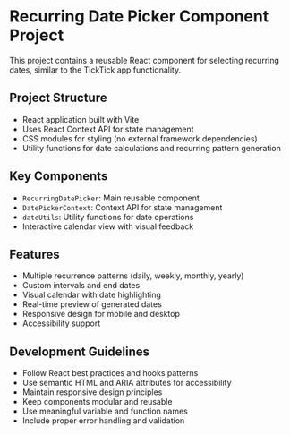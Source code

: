 <!-- Use this file to provide workspace-specific custom instructions to Copilot. For more details, visit https://code.visualstudio.com/docs/copilot/copilot-customization#_use-a-githubcopilotinstructionsmd-file -->

# Recurring Date Picker Component Project

This project contains a reusable React component for selecting recurring dates, similar to the TickTick app functionality.

## Project Structure
- React application built with Vite
- Uses React Context API for state management
- CSS modules for styling (no external framework dependencies)
- Utility functions for date calculations and recurring pattern generation

## Key Components
- `RecurringDatePicker`: Main reusable component
- `DatePickerContext`: Context API for state management
- `dateUtils`: Utility functions for date operations
- Interactive calendar view with visual feedback

## Features
- Multiple recurrence patterns (daily, weekly, monthly, yearly)
- Custom intervals and end dates
- Visual calendar with date highlighting
- Real-time preview of generated dates
- Responsive design for mobile and desktop
- Accessibility support

## Development Guidelines
- Follow React best practices and hooks patterns
- Use semantic HTML and ARIA attributes for accessibility
- Maintain responsive design principles
- Keep components modular and reusable
- Use meaningful variable and function names
- Include proper error handling and validation
